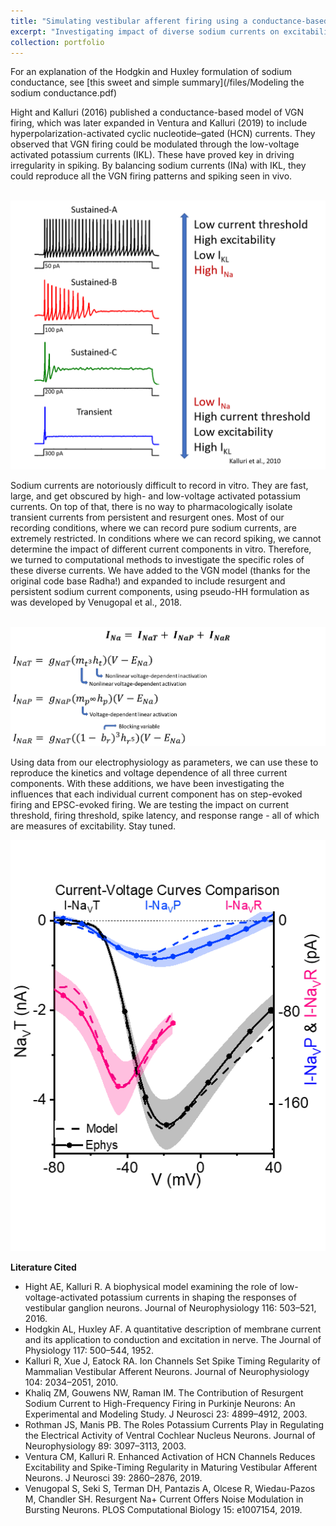 ```yaml
---
title: "Simulating vestibular afferent firing using a conductance-based model"
excerpt: "Investigating impact of diverse sodium currents on excitability <br/><img src='/images/HHmodel.png'>"
collection: portfolio
---
```


For an explanation of the Hodgkin and Huxley formulation of sodium conductance, see [this sweet and simple summary](/files/Modeling the sodium conductance.pdf)

Hight and Kalluri (2016) published a conductance-based model of VGN firing, which was later expanded in Ventura and Kalluri (2019) to include hyperpolarization-activated cyclic nucleotide–gated (HCN) currents. They observed that VGN firing could be modulated through the low-voltage activated potassium currents (IKL). These have proved key in driving irregularity in spiking. By balancing sodium currents (INa) with IKL, they could reproduce all the VGN firing patterns and spiking seen in vivo.

<br/><img src='/images/Model spiking.png'>

Sodium currents are notoriously difficult to record in vitro. They are fast, large, and get obscured by high- and low-voltage activated potassium currents. On top of that, there is no way to pharmacologically isolate transient currents from persistent and resurgent ones. Most of our recording conditions, where we can record pure sodium currents, are extremely restricted. In conditions where we can record spiking, we cannot determine the impact of different current components in vitro. Therefore, we turned to computational methods to investigate the specific roles of these diverse currents. We have added to the VGN model (thanks for the original code base Radha!) and expanded to include resurgent and persistent sodium current components, using pseudo-HH formulation as was developed by Venugopal et al., 2018.

<br/><img src='/images/modelings eqs.png'><br/>

Using data from our electrophysiology as parameters, we can use these to reproduce the kinetics and voltage dependence of all three current components. With these additions, we have been investigating the influences that each individual current component has on step-evoked firing and EPSC-evoked firing. We are testing the impact on current threshold, firing threshold, spike latency, and response range - all of which are measures of excitability. Stay tuned. 

<img src='/images/Manuscript_fig_1D.png'>

****Literature Cited****

- Hight AE, Kalluri R. A biophysical model examining the role of low-voltage-activated potassium currents in shaping the responses of vestibular ganglion neurons. Journal of Neurophysiology 116: 503–521, 2016.
- Hodgkin AL, Huxley AF. A quantitative description of membrane current and its application to conduction and excitation in nerve. The Journal of Physiology 117: 500–544, 1952.
- Kalluri R, Xue J, Eatock RA. Ion Channels Set Spike Timing Regularity of Mammalian Vestibular Afferent Neurons. Journal of Neurophysiology 104: 2034–2051, 2010.
- Khaliq ZM, Gouwens NW, Raman IM. The Contribution of Resurgent Sodium Current to High-Frequency Firing in Purkinje Neurons: An Experimental and Modeling Study. J Neurosci 23: 4899–4912, 2003.
- Rothman JS, Manis PB. The Roles Potassium Currents Play in Regulating the Electrical Activity of Ventral Cochlear Nucleus Neurons. Journal of Neurophysiology 89: 3097–3113, 2003.
- Ventura CM, Kalluri R. Enhanced Activation of HCN Channels Reduces Excitability and Spike-Timing Regularity in Maturing Vestibular Afferent Neurons. J Neurosci 39: 2860–2876, 2019.
- Venugopal S, Seki S, Terman DH, Pantazis A, Olcese R, Wiedau-Pazos M, Chandler SH. Resurgent Na+ Current Offers Noise Modulation in Bursting Neurons. PLOS Computational Biology 15: e1007154, 2019.


